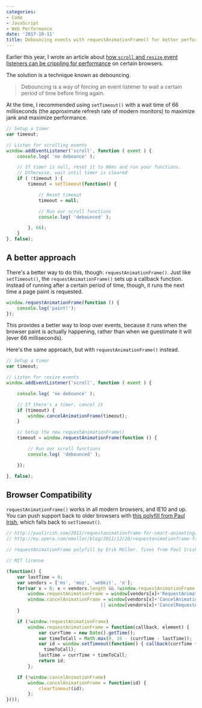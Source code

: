```yaml
---
categories:
- Code
- JavaScript
- Web Performance
date: '2017-10-11'
title: Debouncing events with requestAnimationFrame() for better performance
---
```


Earlier this year, I wrote an article about [how `scroll` and `resize` event listeners can be crippling for performance](/event-listener-performance-with-vanilla-js/) on certain browsers.

The solution is a technique known as debouncing.

> Debouncing is a way of forcing an event listener to wait a certain period of time before firing again.

At the time, I recommended using `setTimeout()` with a wait time of 66 milliseconds (the approximate refresh rate of modern monitors) to maximize jank and maximize performance.

```js
// Setup a timer
var timeout;

// Listen for scrolling events
window.addEventListener('scroll', function ( event ) {
    console.log( 'no debounce' );

    // If timer is null, reset it to 66ms and run your functions.
    // Otherwise, wait until timer is cleared
    if ( !timeout ) {
        timeout = setTimeout(function() {

            // Reset timeout
            timeout = null;

            // Run our scroll functions
            console.log( 'debounced' );

        }, 66);
    }
}, false);
```

## A better approach

There's a better way to do this, though: `requestAnimationFrame()`. Just like `setTimeout()`, the `requestAnimationFrame()` sets up a callback function. Instead of running after a certain period of time, though, it runs the next time a page paint is requested.

```js
window.requestAnimationFrame(function () {
    console.log('paint!');
});
```

This provides a better way to loop over events, because it runs when the browser paint is actually happening, rather than when we guestimate it will (ever 66 milliseconds).

Here's the same approach, but with `requestAnimationFrame()` instead.

```js
// Setup a timer
var timeout;

// Listen for resize events
window.addEventListener('scroll', function ( event ) {

	console.log( 'no debounce' );

	// If there's a timer, cancel it
	if (timeout) {
		window.cancelAnimationFrame(timeout);
	}

    // Setup the new requestAnimationFrame()
	timeout = window.requestAnimationFrame(function () {

        // Run our scroll functions
		console.log( 'debounced' );

	});

}, false);
```

## Browser Compatibility

`requestAnimationFrame()` works in all modern browsers, and IE10 and up. You can push support back to older browsers with [this polyfill from Paul Irish](https://gist.github.com/paulirish/1579671), which falls back to `setTimeout()`.

```js
// http://paulirish.com/2011/requestanimationframe-for-smart-animating/
// http://my.opera.com/emoller/blog/2011/12/20/requestanimationframe-for-smart-er-animating

// requestAnimationFrame polyfill by Erik Möller. fixes from Paul Irish and Tino Zijdel

// MIT license

(function() {
    var lastTime = 0;
    var vendors = ['ms', 'moz', 'webkit', 'o'];
    for(var x = 0; x < vendors.length && !window.requestAnimationFrame; ++x) {
        window.requestAnimationFrame = window[vendors[x]+'RequestAnimationFrame'];
        window.cancelAnimationFrame = window[vendors[x]+'CancelAnimationFrame']
                                   || window[vendors[x]+'CancelRequestAnimationFrame'];
    }

    if (!window.requestAnimationFrame)
        window.requestAnimationFrame = function(callback, element) {
            var currTime = new Date().getTime();
            var timeToCall = Math.max(0, 16 - (currTime - lastTime));
            var id = window.setTimeout(function() { callback(currTime + timeToCall); },
              timeToCall);
            lastTime = currTime + timeToCall;
            return id;
        };

    if (!window.cancelAnimationFrame)
        window.cancelAnimationFrame = function(id) {
            clearTimeout(id);
        };
}());
```